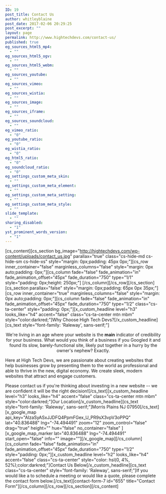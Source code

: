 ```yaml
---
ID: 19
post_title: Contact Us
author: whitleyblaine
post_date: 2017-02-06 20:29:25
post_excerpt: ""
layout: page
permalink: http://www.hightechdevs.com/contact-us/
published: true
eg_sources_html5_mp4:
  - ""
eg_sources_html5_ogv:
  - ""
eg_sources_html5_webm:
  - ""
eg_sources_youtube:
  - ""
eg_sources_vimeo:
  - ""
eg_sources_wistia:
  - ""
eg_sources_image:
  - ""
eg_sources_iframe:
  - ""
eg_sources_soundcloud:
  - ""
eg_vimeo_ratio:
  - "0"
eg_youtube_ratio:
  - "0"
eg_wistia_ratio:
  - "0"
eg_html5_ratio:
  - "0"
eg_soundcloud_ratio:
  - "0"
eg_settings_custom_meta_skin:
  - ""
eg_settings_custom_meta_element:
  - ""
eg_settings_custom_meta_setting:
  - ""
eg_settings_custom_meta_style:
  - ""
slide_template:
  - ""
sharing_disabled:
  - "1"
yst_prominent_words_version:
  - "1"
---
```

[cs_content][cs_section bg_image="http://hightechdevs.com/wp-content/uploads/contact_us.jpg" parallax="true" class="cs-hide-md cs-hide-sm cs-hide-xs" style="margin: 0px;padding: 45px 0px;"][cs_row inner_container="false" marginless_columns="false" style="margin: 0px auto;padding: 0px;"][cs_column fade="false" fade_animation="in" fade_animation_offset="45px" fade_duration="750" type="1/1" style="padding: 0px;height: 250px;"]&nbsp;[/cs_column][/cs_row][/cs_section][cs_section parallax="false" style="margin: 0px;padding: 65px 0px 35px;"][cs_row inner_container="true" marginless_columns="false" style="margin: 0px auto;padding: 0px;"][cs_column fade="false" fade_animation="in" fade_animation_offset="45px" fade_duration="750" type="1/2" class="cs-ta-center" style="padding: 0px;"][x_custom_headline level="h3" looks_like="h4" accent="false" class="cs-ta-center mtn mbm" style="color:darkred;"]Why Choose High Tech Devs?[/x_custom_headline][cs_text style="font-family: &#039;Raleway&#039;, sans-serif;"]<p style="text-align: center;">We're living in an age where your website is the <strong>main</strong> indicator of credibility for your business. What would you think of a business if you Googled it and found its slow, barely-functional site, likely put together in a hurry by the owner's nephew? Exactly.</p>
Here at High Tech Devs, we are passionate about creating websites that help businesses grow by presenting them to the world as professional and able to thrive in the new, digital economy. We create sleek, modern websites that attract and engage customers.

Please contact us if you're thinking about investing in a new website -- we are confident it will be the right decision![/cs_text][x_custom_headline level="h3" looks_like="h4" accent="false" class="cs-ta-center mtn mbm" style="color:darkred;"]Our Location[/x_custom_headline][cs_text style="font-family: &#039;Raleway&#039;, sans-serif;"]Morris Plains NJ 07950[/cs_text][x_google_map api_key="AIzaSyASxJJDFQ4PpmFGex_U_PR9sX3vpV3oPPQ" lat="40.836488" lng="-74.494491" zoom="12" zoom_control="false" drag="true" height="" hue="false" no_container="false" ][x_google_map_marker lat="40.836488" lng="-74.494491" start_open="false" info="" image=""][/x_google_map][/cs_column][cs_column fade="false" fade_animation="in" fade_animation_offset="45px" fade_duration="750" type="1/2" style="padding: 0px;"][x_custom_headline level="h2" looks_like="h4" accent="false" class="cs-ta-center" style="color: hsl(0, 4%, 52%);color:darkred;"]Contact Us Below[/x_custom_headline][cs_text class="cs-ta-center" style="font-family: &#039;Raleway&#039;, sans-serif;"]If you would like a to schedule a meeting or would like a quote, please complete the contact form below.[/cs_text][contact-form-7 id="655" title="Contact Form"][/cs_column][/cs_row][/cs_section][/cs_content]